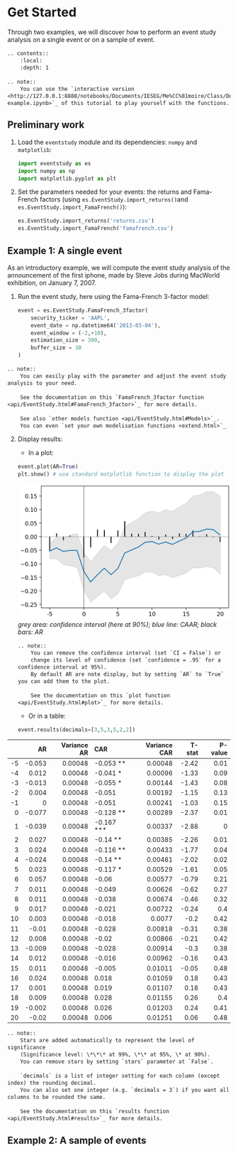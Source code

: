 # Get Started

Through two examples, we will discover how to perform 
an event study analysis on a single event or on a sample of event.

```eval_rst
.. contents::
    :local:
    :depth: 1

.. note::
    You can use the `interactive version <http://127.0.0.1:8888/notebooks/Documents/IESEG/Me%CC%81moire/Class/Documentation-example.ipynb>`_ of this tutorial to play yourself with the functions.
```

## Preliminary work

1. Load the `eventstudy` module and its dependencies: `numpy` and `matplotlib`:
    ```Python
    import eventstudy as es
    import numpy as np
    import matplotlib.pyplot as plt
    ```

2. Set the parameters needed for your events: 
    the returns and Fama-French factors (using `es.EventStudy.import_returns()`and `es.EventStudy.import_FamaFrench()`):
    ```Python
    es.EventStudy.import_returns('returns.csv')
    es.EventStudy.import_FamaFrench('famafrench.csv')
    ```

## Example 1: A single event
As an introductory example, we will compute the event study 
analysis of the announcement of the first iphone,
made by Steve Jobs during MacWorld exhibition, on January 7, 2007.

1. Run the event study, here using the Fama-French 3-factor model:
    ```Python
    event = es.EventStudy.FamaFrench_3factor(
        security_ticker = 'AAPL',
        event_date = np.datetime64('2013-03-04'),
        event_window = (-2,+10), 
        estimation_size = 300,
        buffer_size = 30
    )
    ```

```eval_rst
.. note::
    You can easily play with the parameter and adjust the event study analysis to your need.

    See the documentation on this `FamaFrench_3factor function <api/EventStudy.html#FamaFrench_3factor>`_ for more details.

    See also `other models function <api/EventStudy.html#Models>`_.
    You can even `set your own modelisation functions <extend.html>`_
```

2. Display results:
    - In a plot:
    ```Python
    event.plot(AR=True)
    plt.show() # use standard matplotlib function to display the plot
    ```

    ![Single event plot](_static/single_event_plot.png)
    *grey area: confidence interval (here at 90%); blue line: CAAR; black bars: AR*
    ```eval_rst
    .. note::
        You can remove the confidence interval (set `CI = False`) or
        change its level of confidence (set `confidence = .95` for a confidence interval at 95%).
        By default AR are note display, but by setting `AR` to `True` you can add them to the plot.

        See the documentation on this `plot function <api/EventStudy.html#plot>`_ for more details.
    ```
    - Or in a table:
    ```Python
    event.results(decimals=[3,5,3,5,2,2])
    ```

|    |     AR |   Variance AR | CAR        |   Variance CAR |   T-stat |   P-value |
|---:|-------:|--------------:|:-----------|---------------:|---------:|----------:|
| -5 | -0.053 |       0.00048 | -0.053 **  |        0.00048 |    -2.42 |      0.01 |
| -4 |  0.012 |       0.00048 | -0.041 *   |        0.00096 |    -1.33 |      0.09 |
| -3 | -0.013 |       0.00048 | -0.055 *   |        0.00144 |    -1.43 |      0.08 |
| -2 |  0.004 |       0.00048 | -0.051     |        0.00192 |    -1.15 |      0.13 |
| -1 |  0     |       0.00048 | -0.051     |        0.00241 |    -1.03 |      0.15 |
|  0 | -0.077 |       0.00048 | -0.128 **  |        0.00289 |    -2.37 |      0.01 |
|  1 | -0.039 |       0.00048 | -0.167 *** |        0.00337 |    -2.88 |      0    |
|  2 |  0.027 |       0.00048 | -0.14 **   |        0.00385 |    -2.26 |      0.01 |
|  3 |  0.024 |       0.00048 | -0.116 **  |        0.00433 |    -1.77 |      0.04 |
|  4 | -0.024 |       0.00048 | -0.14 **   |        0.00481 |    -2.02 |      0.02 |
|  5 |  0.023 |       0.00048 | -0.117 *   |        0.00529 |    -1.61 |      0.05 |
|  6 |  0.057 |       0.00048 | -0.06      |        0.00577 |    -0.79 |      0.21 |
|  7 |  0.011 |       0.00048 | -0.049     |        0.00626 |    -0.62 |      0.27 |
|  8 |  0.011 |       0.00048 | -0.038     |        0.00674 |    -0.46 |      0.32 |
|  9 |  0.017 |       0.00048 | -0.021     |        0.00722 |    -0.24 |      0.4  |
| 10 |  0.003 |       0.00048 | -0.018     |        0.0077  |    -0.2  |      0.42 |
| 11 | -0.01  |       0.00048 | -0.028     |        0.00818 |    -0.31 |      0.38 |
| 12 |  0.008 |       0.00048 | -0.02      |        0.00866 |    -0.21 |      0.42 |
| 13 | -0.009 |       0.00048 | -0.028     |        0.00914 |    -0.3  |      0.38 |
| 14 |  0.012 |       0.00048 | -0.016     |        0.00962 |    -0.16 |      0.43 |
| 15 |  0.011 |       0.00048 | -0.005     |        0.01011 |    -0.05 |      0.48 |
| 16 |  0.024 |       0.00048 | 0.018      |        0.01059 |     0.18 |      0.43 |
| 17 |  0.001 |       0.00048 | 0.019      |        0.01107 |     0.18 |      0.43 |
| 18 |  0.009 |       0.00048 | 0.028      |        0.01155 |     0.26 |      0.4  |
| 19 | -0.002 |       0.00048 | 0.026      |        0.01203 |     0.24 |      0.41 |
| 20 | -0.02  |       0.00048 | 0.006      |        0.01251 |     0.06 |      0.48 |

```eval_rst
.. note::
    Stars are added automatically to represent the level of significance
    (Significance level: \*\*\* at 99%, \*\* at 95%, \* at 90%). 
    You can remove stars by setting `stars` parameter at `False`.

    `decimals` is a list of integer setting for each column (except index) the rounding decimal. 
    You can also set one integer (e.g. `decimals = 3`) if you want all columns to be rounded the same.

    See the documentation on this `results function <api/EventStudy.html#results>`_ for more details.
```

## Example 2: A sample of events
